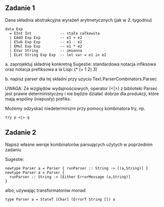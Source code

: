 ## Zadanie 1
Dana składnia abstrakcyjna wyrażeń arytmetycznych (jak w 2. tygodniu)

    data Exp 
      = EInt Int             -- stała całkowita       
      | EAdd Exp Exp         -- e1 + e2
      | ESub Exp Exp         -- e1 - e2
      | EMul Exp Exp         -- e1 * e2
      | EVar String          -- zmienna
      | ELet String Exp Exp  -- let var = e1 in e2

a. zaprojektuj składnię konkretną
Sugestie: standardowa notacja infiksowa oraz notacja prefiksowa a la Lisp: (* (+ 1 2) 3)

b. napisz parser dla tej składni przy uzyciu Text.ParserCombinators.Parsec

UWAGA: Ze względów wydajnościowych, operator (<|>) z biblioteki Parsec
jest prawie deterministyczny i nie będzie działać dobrze dla
produkcji, które mają wspólny (niepusty) prefiks.

Możemy odzyskać niedeterminizm przy pomocy kombinatora try, np.

    try p <|> q

## Zadanie 2
Napisz własne wersje kombinatorów parsujących użytych w poprzednim zadaniu

Sugestie:

    newtype Parser a = Parser { runParser :: String -> [(a,String)] }
    newtype Parser a = Parser { 
      runParser :: String -> [Either ErrorMessage (a,String)] 
    }

albo, używając transformatorów monad

    type Parser a = StateT [Char] (ErrorT String []) a
